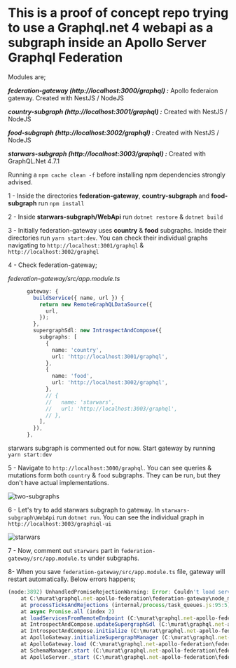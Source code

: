 # This is a proof of concept repo trying to use a Graphql.net 4 webapi as a subgraph inside an Apollo Server Graphql Federation

Modules are;

**_federation-gateway (http://localhost:3000/graphql) :_** Apollo federaion gateway. Created with NestJS / NodeJS

**_country-subgraph (http://localhost:3001/graphql) :_** Created with NestJS / NodeJS

**_food-subgraph (http://localhost:3002/graphql) :_** Created with NestJS / NodeJS

**_starwars-subgraph (http://localhost:3003/graphql) :_** Created with GraphQL.Net 4.7.1

Running a `npm cache clean -f` before installing npm dependencies strongly advised.

1 - Inside the directories **federation-gateway**, **country-subgraph** and **food-subgraph** run `npm install`

2 - Inside **starwars-subgraph/WebApi** run `dotnet restore` & `dotnet build`

3 - Initially federation-gateway uses **country** & **food** subgraphs. Inside their directories run `yarn start:dev`. You can check their individual graphs navigating to `http://localhost:3001/graphql` & `http://localhost:3002/graphql`

4 - Check federation-gateway;

_federation-gateway/src/app.module.ts_

```ts
      gateway: {
        buildService({ name, url }) {
          return new RemoteGraphQLDataSource({
            url,
          });
        },
        supergraphSdl: new IntrospectAndCompose({
          subgraphs: [
            {
              name: 'country',
              url: 'http://localhost:3001/graphql',
            },
            {
              name: 'food',
              url: 'http://localhost:3002/graphql',
            },
            // {
            //   name: 'starwars',
            //   url: 'http://localhost:3003/graphql',
            // },
          ],
        }),
      },
```

starwars subgraph is commented out for now. Start gateway by running `yarn start:dev`

5 - Navigate to `http://localhost:3000/graphql`. You can see queries & mutations form both `country` & `food` subgraphs. They can be run, but they don't have actual implementations.

![two-subgraphs](https://dev-to-uploads.s3.amazonaws.com/uploads/articles/q1noxzt07kvuyawwyzet.png)

6 - Let's try to add starwars subgraph to gateway. In `starwars-subgraph\WebApi` run `dotnet run`. You can see the individual graph in `http://localhost:3003/graphiql-ui`

![starwars](https://dev-to-uploads.s3.amazonaws.com/uploads/articles/qghrcqsf1ki26p2hwogn.png)

7 - Now, comment out `starwars` part in `federation-gateway/src/app.module.ts` under subgraphs.

8- When you save `federation-gateway/src/app.module.ts` file, gateway will restart automatically. Below errors happens;

```ts
(node:3892) UnhandledPromiseRejectionWarning: Error: Couldn't load service definitions for "starwars"
    at C:\murat\graphql.net-apollo-federation\federation-gateway\node_modules\@apollo\gateway\src\supergraphManagers\IntrospectAndCompose\loadServicesFromRemoteEndpoint.ts:77:15
    at processTicksAndRejections (internal/process/task_queues.js:95:5)
    at async Promise.all (index 2)
    at loadServicesFromRemoteEndpoint (C:\murat\graphql.net-apollo-federation\federation-gateway\node_modules\@apollo\gateway\src\supergraphManagers\IntrospectAndCompose\loadServicesFromRemoteEndpoint.ts:81:30)
    at IntrospectAndCompose.updateSupergraphSdl (C:\murat\graphql.net-apollo-federation\federation-gateway\node_modules\@apollo\gateway\src\supergraphManagers\IntrospectAndCompose\index.ts:95:20)
    at IntrospectAndCompose.initialize (C:\murat\graphql.net-apollo-federation\federation-gateway\node_modules\@apollo\gateway\src\supergraphManagers\IntrospectAndCompose\index.ts:65:30)
    at ApolloGateway.initializeSupergraphManager (C:\murat\graphql.net-apollo-federation\federation-gateway\node_modules\@apollo\gateway\src\index.ts:456:22)
    at ApolloGateway.load (C:\murat\graphql.net-apollo-federation\federation-gateway\node_modules\@apollo\gateway\src\index.ts:351:7)
    at SchemaManager.start (C:\murat\graphql.net-apollo-federation\federation-gateway\node_modules\apollo-server-core\src\utils\schemaManager.ts:111:22)
    at ApolloServer._start (C:\murat\graphql.net-apollo-federation\federation-gateway\node_modules\apollo-server-core\src\ApolloServer.ts:359:24)
```
